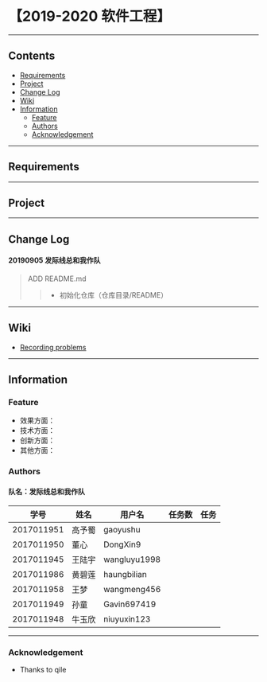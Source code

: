 ﻿# 【2019-2020 软件工程】
----
## Contents
* [Requirements](#requirements)
* [Project](#project)
* [Change Log](#change-Log)
* [Wiki](#wiki)
* [Information](#information)
  * [Feature](#feature)
  * [Authors](#authors)
  * [Acknowledgement](#acknowledgement)  
----
## Requirements
----
## Project
----
## Change Log
#### 20190905 发际线总和我作队
> ADD README.md
>> * 初始化仓库（仓库目录/README）   
----
## Wiki
* [Recording problems]()   
----
## Information
### Feature
* 效果方面：
* 技术方面：
* 创新方面：
* 其他方面：
### Authors
#### 队名：发际线总和我作队
学号|姓名|用户名|任务数|任务
----|----|----|----|----
2017011951|高予蜀|gaoyushu|  |   
2017011950|董心|DongXin9|  |  
2017011945|王陆宇|wangluyu1998|  |  
2017011986|黄碧莲|haungbilian|  |  
2017011958|王梦|wangmeng456|  |      
2017011949|孙童|Gavin697419|  |  
2017011948|牛玉欣|niuyuxin123|  |  
----
### Acknowledgement
* Thanks to qile

